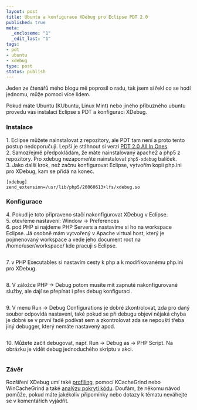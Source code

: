 ```yaml
--- 
layout: post
title: Ubuntu a konfigurace XDebug pro Eclipse PDT 2.0
published: true
meta: 
  _encloseme: "1"
  _edit_last: "1"
tags: 
- pdt
- ubuntu
- xdebug
type: post
status: publish
---
```

<p>Jeden ze čtenářů mého blogu mě poprosil o radu, tak jsem si řekl co se hodí jednomu, může pomoci více lidem.</p>  <p>Pokud máte Ubuntu (KUbuntu, Linux Mint) nebo jiného příbuzného ubuntu provedu vás instalací Eclipse s PDT a konfiguraci XDebug.</p>  <h3>Instalace</h3>  <p>1. Eclipse můžete nainstalovat z repozitory, ale PDT tam není a proto tento postup nedoporučuji. Lepší je stáhnout si verzi <a href="http://www.eclipse.org/pdt/downloads/">PDT 2.0 All In Ones</a>.    <br />2. Samozřejmě předpokládám, že máte nainstalovaný apache2 a php5 z repozitory. Pro xdebug nezapomeňte nainstalovat <code>php5-xdebug</code> balíček.    <br />3. Jako další krok, než začnu konfigurovat Eclipse, vytvořím kopii php.ini pro XDebug, kam se přidá na konec.    <br /><code>     <br />[xdebug]      <br />zend_extension=/usr/lib/php5/20060613+lfs/xdebug.so      <br /></code></p>  <h3>Konfigurace</h3>  <p>4. Pokud je toto připraveno stačí nakonfigurovat XDebug v Eclipse.   <br />5. otevřeme nastavení: Window -&gt; Preferences    <br />6. pod PHP si najdeme PHP Servers a nastavíme si ho na workspace Eclipse. Já osobně mám vytvořený v Apache virtual host, který je pojmenovaný workspace a vede jeho document root na /home/user/workspace/ kde pracuji s Eclipse.</p>  <p><img alt="" src="http://blog.prskavec.net/wp-content/uploads/2009/01/phpserver.png" /></p>  <p>7. v PHP Executables si nastavím cesty k php a k modifikovanému php.ini pro XDebug.</p>  <p><img alt="" src="http://blog.prskavec.net/wp-content/uploads/2009/01/phpexecutables.png" /></p>  <p>8. V záložce PHP -&gt; Debug potom musíte mít zapnuté nakonfigurované služby, ale dají se přepínat i přes debug konfiguraci.</p>  <p><img alt="" src="http://blog.prskavec.net/wp-content/uploads/2009/01/debugsettings.png" /></p>  <p>9. V menu Run -&gt; Debug Configurations je dobré zkontrolovat, zda pro daný soubor odpovídá nastavení, také pokud se při debugu objeví nějaká chyba je dobré se v první řadě podívat sem a zkontrolovat zda se nepouští třeba jiný debugger, který nemáte nastavený apod.</p>  <p><img alt="" src="http://blog.prskavec.net/wp-content/uploads/2009/01/debugconfiguration.png" /></p>  <p>10. Můžete začít debugovat, např. Run -&gt; Debug as -&gt; PHP Script. Na obrázku je vidět debug jednoduchého skriptu v akci.</p>  <p><img alt="" src="http://blog.prskavec.net/wp-content/uploads/2009/01/final.png" /></p>  <h3>Závěr</h3>  <p>Rozšíření XDebug umí také <a href="http://www.xdebug.org/docs/profiler">profiling</a>, pomocí KCacheGrind nebo WinCacheGrind a také <a href="http://www.xdebug.org/docs/code_coverage">analýzu pokrytí kódu</a>. Doufám, že někomu návod pomůže, pokud máte jakékoliv připomínky nebo dotazy k tématu neváhejte se v komentářích vyjádřit.</p>

